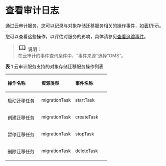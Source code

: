 # 查看审计日志<a name="oms_01_0005"></a>

通过云审计服务，您可以记录与对象存储迁移服务相关的操作事件，如[表1](#table17279105644215)所示。

您可以查看这些操作，以评估对服务的影响，具体请参见[查看追踪事件](https://support.huaweicloud.com/qs-cts/cts_02_0002.html)。

>![](public_sys-resources/icon-note.gif) **说明：**   
>在云审计的事件查询条件中，“事件来源”选择“OMS”。  

**表 1**  云审计服务支持的对象存储迁移服务操作列表

<a name="table17279105644215"></a>
<table><thead align="left"><tr id="row11280165674212"><th class="cellrowborder" valign="top" width="33.33333333333333%" id="mcps1.2.4.1.1"><p id="p1428015612426"><a name="p1428015612426"></a><a name="p1428015612426"></a>操作名称</p>
</th>
<th class="cellrowborder" valign="top" width="33.33333333333333%" id="mcps1.2.4.1.2"><p id="p12280756104215"><a name="p12280756104215"></a><a name="p12280756104215"></a>资源类型</p>
</th>
<th class="cellrowborder" valign="top" width="33.33333333333333%" id="mcps1.2.4.1.3"><p id="p14280125684213"><a name="p14280125684213"></a><a name="p14280125684213"></a>事件名称</p>
</th>
</tr>
</thead>
<tbody><tr id="row1961710325559"><td class="cellrowborder" valign="top" width="33.33333333333333%" headers="mcps1.2.4.1.1 "><p id="p361783215554"><a name="p361783215554"></a><a name="p361783215554"></a>启动迁移任务</p>
</td>
<td class="cellrowborder" valign="top" width="33.33333333333333%" headers="mcps1.2.4.1.2 "><p id="p16617163225518"><a name="p16617163225518"></a><a name="p16617163225518"></a>migrationTask</p>
</td>
<td class="cellrowborder" valign="top" width="33.33333333333333%" headers="mcps1.2.4.1.3 "><p id="p1661793215518"><a name="p1661793215518"></a><a name="p1661793215518"></a>startTask</p>
</td>
</tr>
<tr id="row417522114115"><td class="cellrowborder" valign="top" width="33.33333333333333%" headers="mcps1.2.4.1.1 "><p id="p2171422204119"><a name="p2171422204119"></a><a name="p2171422204119"></a>创建迁移任务</p>
</td>
<td class="cellrowborder" valign="top" width="33.33333333333333%" headers="mcps1.2.4.1.2 "><p id="p111772217411"><a name="p111772217411"></a><a name="p111772217411"></a>migrationTask</p>
</td>
<td class="cellrowborder" valign="top" width="33.33333333333333%" headers="mcps1.2.4.1.3 "><p id="p91852264115"><a name="p91852264115"></a><a name="p91852264115"></a>createTask</p>
</td>
</tr>
<tr id="row7967164013397"><td class="cellrowborder" valign="top" width="33.33333333333333%" headers="mcps1.2.4.1.1 "><p id="p2967840203912"><a name="p2967840203912"></a><a name="p2967840203912"></a>暂停迁移任务</p>
</td>
<td class="cellrowborder" valign="top" width="33.33333333333333%" headers="mcps1.2.4.1.2 "><p id="p132084917405"><a name="p132084917405"></a><a name="p132084917405"></a>migrationTask</p>
</td>
<td class="cellrowborder" valign="top" width="33.33333333333333%" headers="mcps1.2.4.1.3 "><p id="p15967104019391"><a name="p15967104019391"></a><a name="p15967104019391"></a>stopTask</p>
</td>
</tr>
<tr id="row1620164512394"><td class="cellrowborder" valign="top" width="33.33333333333333%" headers="mcps1.2.4.1.1 "><p id="p192034563913"><a name="p192034563913"></a><a name="p192034563913"></a>删除迁移任务</p>
</td>
<td class="cellrowborder" valign="top" width="33.33333333333333%" headers="mcps1.2.4.1.2 "><p id="p32139944014"><a name="p32139944014"></a><a name="p32139944014"></a>migrationTask</p>
</td>
<td class="cellrowborder" valign="top" width="33.33333333333333%" headers="mcps1.2.4.1.3 "><p id="p620184563919"><a name="p620184563919"></a><a name="p620184563919"></a>deleteTask</p>
</td>
</tr>
</tbody>
</table>

